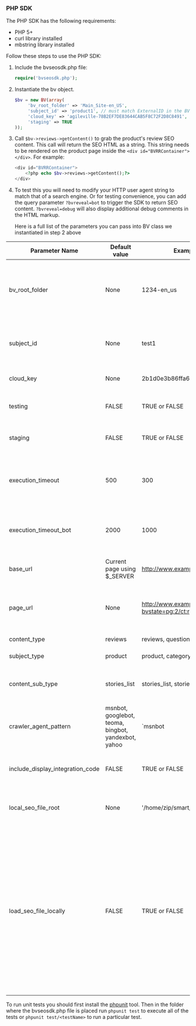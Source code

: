### PHP SDK

The PHP SDK has the following requirements:
* PHP 5+
* curl library installed
* mbstring library installed


Follow these steps to use the PHP SDK:

1. Include the bvseosdk.php file:  	
    
    ```php
    require('bvseosdk.php');
    ```
	
2. Instantiate the bv object.
    ```php
    $bv = new BV(array(
         'bv_root_folder' => 'Main_Site-en_US',
         'subject_id' => 'product1', // must match ExternalID in the BV product feed
         'cloud_key' => 'agileville-78B2EF7DE83644CAB5F8C72F2D8C8491', // Get from the config hub. On the left panel, click "Technical Setup" > "SEO Configuration." The value will be in the "Cloud Key" field.
         'staging' => TRUE
    ));
    ```

3. Call `$bv->reviews->getContent()` to grab the product's review SEO content.  This call will return the SEO HTML as a string. This string needs to be rendered on the product page inside the `<div id="BVRRContainer"></div>`. For example: 
    ```php
    <div id="BVRRContainer">
        <?php echo $bv->reviews->getContent();?>
    </div>
    ```
4. To test this you will need to modify your HTTP user agent string to match that of a search engine. Or for testing convenience, you can add the query parameter `?bvreveal=bot` to trigger the SDK to return SEO content. `?bvreveal=debug` will also display additional debug comments in the HTML markup.

    Here is a full list of the parameters you can pass into BV class we instantiated in step 2 above


Parameter Name | Default value | Example Value(s) | Required | Notes
------------ | ------------- | ------------ | ------------ | ------------
bv_root_folder |  None | 1234-en_us | Yes | For PRR customers the root folder is the display code. For Conversations customers unique root folders are created for each deployment zone and locale. |
subject_id |  None | test1 | Yes | The subject ID needs to match the product ID you reference in your product data feed and use to power your display of UGC.|
cloud_key |  None | 2b1d0e3b86ffa60cb2079dea11135c1e | Yes | Will be provided by your Bazaarvoice team.  |
testing |  FALSE | TRUE or FALSE | No | If set `TRUE` the SDK will pull SEO content from QA server rather than production. |
staging |  FALSE | TRUE or FALSE | No | If set `TRUE` the SDK will pull SEO content from staging rather than production. |
execution_timeout | 500 | 300 | No | Integer in ms. Period of time before the BVSEO injection times out for user agents that do not match the criteria set in `crawler_agent_pattern`. |
execution_timeout_bot | 2000 | 1000 | No | Integer in ms. Period of time before the BVSEO injection times out for user agents that match the criteria set in `crawler_agent_pattern`. |
base_url | Current page using $_SERVER |  http://www.example.com/pdp/test1 | No | If a base URL is not provided, the current page URL will be used instead. |
page_url | None |  http://www.example.com/pdp/test1?bvstate=pg:2/ct:r' | No | Provide the URL if using query parameters or fragments in your URLs that Google should not index. |
content_type | reviews | reviews, questions, stories, spotlights | No | Provide the content type here if needed. |
subject_type | product | product, category, entry, detail | No | Provide the subject type here if needed. |
content_sub_type | stories_list | stories_list, stories_grid | No | If `content_type` is set to `stories` then pass either `stories_list` or `stories_grid` as the content subtype. |
crawler_agent_pattern | msnbot, googlebot, teoma, bingbot, yandexbot, yahoo | `msnbot|google` | Any regex valid expression | Provide a regular expression to check the user agent header value. This is used to determine whether or not the current request is made by a search engine crawler. |
include_display_integration_code |  FALSE | TRUE or FALSE | No | Set `TRUE` to include the Javascript that powers the display. The `bvapi.js` file must be included separately. |
local_seo_file_root |  None | '/home/zip/smart_seo/' | No | If using a local file configuration, provide the absolute path to the unzipped directory of Smart SEO content. |
load_seo_file_locally |  FALSE | TRUE or FALSE | No | Set `TRUE` to load content from the local directory specified in `local_seo_file_root`. Local file configurations are not recommended, but may be required to overcome system limitations. A local file system can be be fragile since Bazaarvoice is not responsible for the daily retrieval, unpacking, and distribution of SEO files. To enable local files, both `load_seo_file_locally` and `local_seo_file_root` must be set.  |

To run unit tests you should first install the [phpunit](https://phpunit.de/getting-started.html) tool. Then in the folder where the bvseosdk.php file is placed run `phpunit test` to execute all of the tests or `phpunit test/<testName>` to run a particular test.
